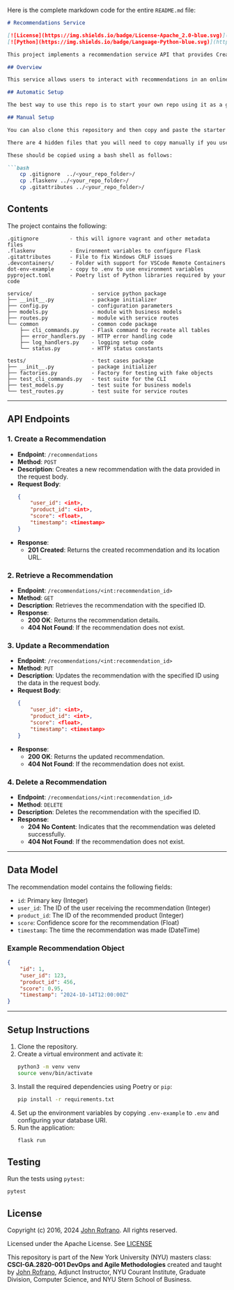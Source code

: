 Here is the complete markdown code for the entire `README.md` file:

```markdown
# Recommendations Service

[![License](https://img.shields.io/badge/License-Apache_2.0-blue.svg)](https://opensource.org/licenses/Apache-2.0)
[![Python](https://img.shields.io/badge/Language-Python-blue.svg)](https://python.org/)

This project implements a recommendation service API that provides Create, Read, Update, and Delete (CRUD) operations for product recommendations. The service is built using Flask and SQLAlchemy.

## Overview

This service allows users to interact with recommendations in an online shopping environment. Recommendations can be created, retrieved by ID, updated, and deleted. The `/service` folder contains the `models.py` file for the recommendation model and `routes.py` file for the service endpoints.

## Automatic Setup

The best way to use this repo is to start your own repo using it as a git template. To do this just press the green **Use this template** button in GitHub and this will become the source for your repository.

## Manual Setup

You can also clone this repository and then copy and paste the starter code into your project repo folder on your local computer. Be careful not to copy over your own `README.md` file so be selective in what you copy.

There are 4 hidden files that you will need to copy manually if you use the Mac Finder or Windows Explorer to copy files from this folder into your repo folder.

These should be copied using a bash shell as follows:

```bash
    cp .gitignore  ../<your_repo_folder>/
    cp .flaskenv ../<your_repo_folder>/
    cp .gitattributes ../<your_repo_folder>/
```

## Contents

The project contains the following:

```text
.gitignore          - this will ignore vagrant and other metadata files
.flaskenv           - Environment variables to configure Flask
.gitattributes      - File to fix Windows CRLF issues
.devcontainers/     - Folder with support for VSCode Remote Containers
dot-env-example     - copy to .env to use environment variables
pyproject.toml      - Poetry list of Python libraries required by your code

service/                   - service python package
├── __init__.py            - package initializer
├── config.py              - configuration parameters
├── models.py              - module with business models
├── routes.py              - module with service routes
└── common                 - common code package
    ├── cli_commands.py    - Flask command to recreate all tables
    ├── error_handlers.py  - HTTP error handling code
    ├── log_handlers.py    - logging setup code
    └── status.py          - HTTP status constants

tests/                     - test cases package
├── __init__.py            - package initializer
├── factories.py           - Factory for testing with fake objects
├── test_cli_commands.py   - test suite for the CLI
├── test_models.py         - test suite for business models
└── test_routes.py         - test suite for service routes
```

---

## API Endpoints

### 1. Create a Recommendation

- **Endpoint**: `/recommendations`  
- **Method**: `POST`  
- **Description**: Creates a new recommendation with the data provided in the request body.  
- **Request Body**: 
  ```json
  {
      "user_id": <int>,
      "product_id": <int>,
      "score": <float>,
      "timestamp": <timestamp>
  }
  ```
- **Response**:  
  - **201 Created**: Returns the created recommendation and its location URL.

### 2. Retrieve a Recommendation

- **Endpoint**: `/recommendations/<int:recommendation_id>`  
- **Method**: `GET`  
- **Description**: Retrieves the recommendation with the specified ID.  
- **Response**:  
  - **200 OK**: Returns the recommendation details.
  - **404 Not Found**: If the recommendation does not exist.

### 3. Update a Recommendation

- **Endpoint**: `/recommendations/<int:recommendation_id>`  
- **Method**: `PUT`  
- **Description**: Updates the recommendation with the specified ID using the data in the request body.  
- **Request Body**: 
  ```json
  {
      "user_id": <int>,
      "product_id": <int>,
      "score": <float>,
      "timestamp": <timestamp>
  }
  ```
- **Response**:  
  - **200 OK**: Returns the updated recommendation.
  - **404 Not Found**: If the recommendation does not exist.

### 4. Delete a Recommendation

- **Endpoint**: `/recommendations/<int:recommendation_id>`  
- **Method**: `DELETE`  
- **Description**: Deletes the recommendation with the specified ID.  
- **Response**:  
  - **204 No Content**: Indicates that the recommendation was deleted successfully.
  - **404 Not Found**: If the recommendation does not exist.

---

## Data Model

The recommendation model contains the following fields:

- `id`: Primary key (Integer)
- `user_id`: The ID of the user receiving the recommendation (Integer)
- `product_id`: The ID of the recommended product (Integer)
- `score`: Confidence score for the recommendation (Float)
- `timestamp`: The time the recommendation was made (DateTime)

### Example Recommendation Object
```json
{
    "id": 1,
    "user_id": 123,
    "product_id": 456,
    "score": 0.95,
    "timestamp": "2024-10-14T12:00:00Z"
}
```

---

## Setup Instructions

1. Clone the repository.
2. Create a virtual environment and activate it:
    ```bash
    python3 -m venv venv
    source venv/bin/activate
    ```
3. Install the required dependencies using Poetry or `pip`:
    ```bash
    pip install -r requirements.txt
    ```
4. Set up the environment variables by copying `.env-example` to `.env` and configuring your database URI.
5. Run the application:
    ```bash
    flask run
    ```


## Testing

Run the tests using `pytest`:
```bash
pytest
```

## License

Copyright (c) 2016, 2024 [John Rofrano](https://www.linkedin.com/in/JohnRofrano/). All rights reserved.

Licensed under the Apache License. See [LICENSE](LICENSE)

This repository is part of the New York University (NYU) masters class: **CSCI-GA.2820-001 DevOps and Agile Methodologies** created and taught by [John Rofrano](https://cs.nyu.edu/~rofrano/), Adjunct Instructor, NYU Courant Institute, Graduate Division, Computer Science, and NYU Stern School of Business.